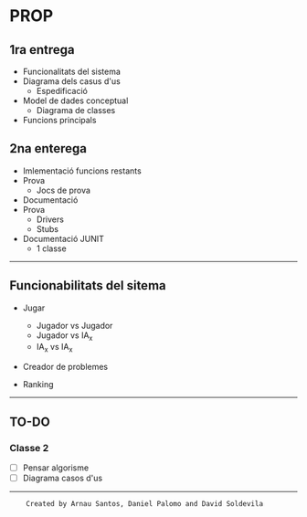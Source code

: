 # PROP

## 1ra entrega

- Funcionalitats del sistema
- Diagrama dels casus d'us
    - Espedificació
- Model de dades conceptual
    - Diagrama de classes
- Funcions principals

## 2na enterega

- Imlementació funcions restants
- Prova
    - Jocs de prova
- Documentació
- Prova
    - Drivers
    - Stubs
- Documentació JUNIT
    - 1 classe
---

## Funcionabilitats del sitema

- Jugar
    - Jugador vs Jugador
    - Jugador vs IA<sub>x</sub>
    - IA<sub>x</sub> vs IA<sub>x</sub>

- Creador de problemes

- Ranking

---

## TO-DO

### Classe 2

- [ ] Pensar algorisme
- [ ] Diagrama casos d'us

---

        Created by Arnau Santos, Daniel Palomo and David Soldevila